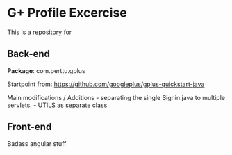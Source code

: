 # G+ Profile Excercise

This is a repository for

## Back-end

**Package**: com.perttu.gplus

Startpoint from: https://github.com/googleplus/gplus-quickstart-java

Main modifications / Additions
	- separating the single Signin.java to multiple servlets.
	- UTILS as separate class


## Front-end

Badass angular stuff
